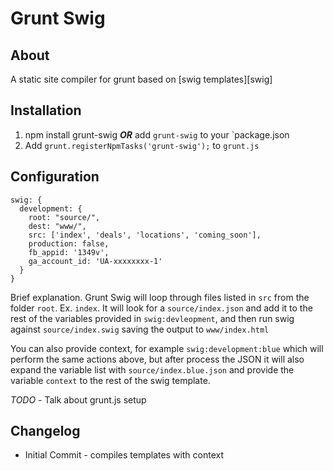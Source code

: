 # Grunt Swig

## About
A static site compiler for grunt based on [swig templates][swig]

## Installation

1. npm install grunt-swig ***OR*** add `grunt-swig` to your `package.json
1. Add `grunt.registerNpmTasks('grunt-swig');` to `grunt.js`

## Configuration

    swig: {
      development: {
        root: "source/",
        dest: "www/",
        src: ['index', 'deals', 'locations', 'coming_soon'],
        production: false,
        fb_appid: '1349v',
        ga_account_id: 'UA-xxxxxxxx-1'
      }
    }

Brief explanation. Grunt Swig will loop through files listed in `src` from the
folder `root`. Ex. `index`. It will look for a `source/index.json` and add it to
the rest of the variables provided in `swig:devleopment`, and then run swig
against `source/index.swig` saving the output to `www/index.html`

You can also provide context, for example `swig:development:blue` which will
perform the same actions above, but after process the JSON it will also expand
the variable list with `source/index.blue.json` and provide the variable
`context` to the rest of the swig template.

*TODO* - Talk about grunt.js setup

## Changelog

* Initial Commit - compiles templates with context

 [swg]: http://paularmstrong.github.com/swig/
